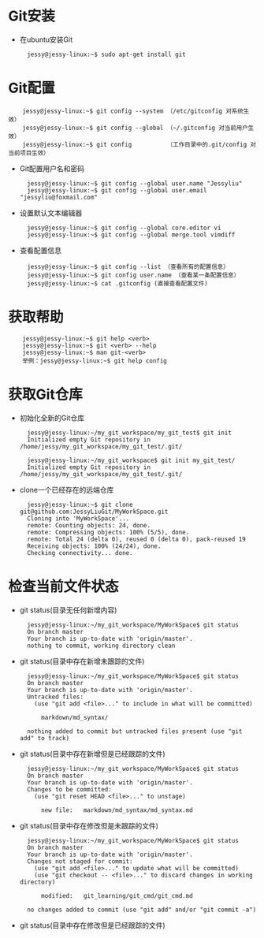 # Git安装
- 在ubuntu安装Git

		jessy@jessy-linux:~$ sudo apt-get install git

# Git配置

		jessy@jessy-linux:~$ git config --system （/etc/gitconfig 对系统生效）
		jessy@jessy-linux:~$ git config --global （~/.gitconfig 对当前用户生效）
		jessy@jessy-linux:~$ git config          （工作目录中的.git/config 对当前项目生效）

- Git配置用户名和密码

		jessy@jessy-linux:~$ git config --global user.name "Jessyliu"
		jessy@jessy-linux:~$ git config --global user.email "jessyliu@foxmail.com"

- 设置默认文本编辑器

		jessy@jessy-linux:~$ git config --global core.editor vi
		jessy@jessy-linux:~$ git config --global merge.tool vimdiff

- 查看配置信息

		jessy@jessy-linux:~$ git config --list （查看所有的配置信息）
		jessy@jessy-linux:~$ git config user.name （查看某一条配置信息）
		jessy@jessy-linux:~$ cat .gitconfig (直接查看配置文件)

# 获取帮助

		jessy@jessy-linux:~$ git help <verb>
		jessy@jessy-linux:~$ git <verb> --help
		jessy@jessy-linux:~$ man git-<verb>
		举例：jessy@jessy-linux:~$ git help config

# 获取Git仓库

- 初始化全新的Git仓库

		jessy@jessy-linux:~/my_git_workspace/my_git_test$ git init 
		Initialized empty Git repository in /home/jessy/my_git_workspace/my_git_test/.git/

		jessy@jessy-linux:~/my_git_workspace$ git init my_git_test/
		Initialized empty Git repository in /home/jessy/my_git_workspace/my_git_test/.git/

- clone一个已经存在的远端仓库

		jessy@jessy-linux:~$ git clone git@github.com:JessyLiuGit/MyWorkSpace.git
		Cloning into 'MyWorkSpace'...
		remote: Counting objects: 24, done.
		remote: Compressing objects: 100% (5/5), done.
		remote: Total 24 (delta 0), reused 0 (delta 0), pack-reused 19
		Receiving objects: 100% (24/24), done.
		Checking connectivity... done.

# 检查当前文件状态

- git status(目录无任何新增内容)

		jessy@jessy-linux:~/my_git_workspace/MyWorkSpace$ git status
		On branch master
		Your branch is up-to-date with 'origin/master'.
		nothing to commit, working directory clean

- git status(目录中存在新增未跟踪的文件)

		jessy@jessy-linux:~/my_git_workspace/MyWorkSpace$ git status
		On branch master
		Your branch is up-to-date with 'origin/master'.
		Untracked files:
		  (use "git add <file>..." to include in what will be committed)

			markdown/md_syntax/

		nothing added to commit but untracked files present (use "git add" to track)

- git status(目录中存在新增但是已经跟踪的文件)

		jessy@jessy-linux:~/my_git_workspace/MyWorkSpace$ git status
		On branch master
		Your branch is up-to-date with 'origin/master'.
		Changes to be committed:
		  (use "git reset HEAD <file>..." to unstage)

			new file:   markdown/md_syntax/md_syntax.md

- git status(目录中存在修改但是未跟踪的文件)

		jessy@jessy-linux:~/my_git_workspace/MyWorkSpace$ git status
		On branch master
		Your branch is up-to-date with 'origin/master'.
		Changes not staged for commit:
		  (use "git add <file>..." to update what will be committed)
		  (use "git checkout -- <file>..." to discard changes in working directory)

			modified:   git_learning/git_cmd/git_cmd.md

		no changes added to commit (use "git add" and/or "git commit -a")

- git status(目录中存在修改但是已经跟踪的文件)


